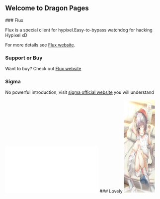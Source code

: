 ## Welcome to Dragon Pages
<link rel="shortcut icon" href="favicon.ico" type="favicon.ico">
<link rel="icon" href="favicon.ico" type="image/favicon.ico"/>
### Flux

Flux is a special client for hypixel.Easy-to-bypass watchdog for hacking Hypixel xD


For more details see [Flux website](https://flux.today).


### Support or Buy

Want to buy? Check out [Flux website](https://flux.today)  

### Sigma

No powerful introduction, visit  [sigma official website](https://sigma.info) you will understand
<iframe src="//player.bilibili.com/player.html?aid=55996464&bvid=BV1i4411G7mJ&cid=97884053&page=1" scrolling="no" border="0" frameborder="no" framespacing="0" allowfullscreen="true"> </iframe>
### Lovely
<img src="正太se.jpg" width="100" height="300" /> 

